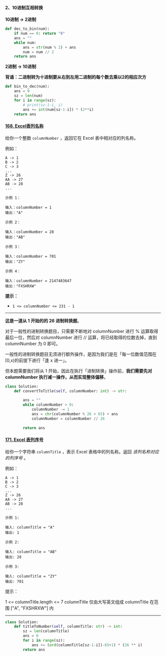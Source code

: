 #### 2、10进制互相转换

**10进制 -> 2进制**

```python
def dec_to_bin(num): 
    if num == 0: return "0"
    ans = ""
    while num:
        ans = str(num % 2) + ans
        num = num // 2
    return ans
```

**2进制 -> 10进制**

**背诵：二进制转为十进制要从右到左用二进制的每个数去乘以2的相应次方**

```python
def bin_to_dec(num):
    ans = 0
    sz = len(num)
    for i in range(sz):
        # print(sz-1-i, i)
        ans += int(num[sz-1-i]) * (2**i)
    return ans
```

#### [168. Excel表列名称](https://leetcode-cn.com/problems/excel-sheet-column-title/)

给你一个整数 `columnNumber` ，返回它在 Excel 表中相对应的列名称。

例如：

```
A -> 1
B -> 2
C -> 3
...
Z -> 26
AA -> 27
AB -> 28 
...
```

```
示例 1：

输入：columnNumber = 1
输出："A"

示例 2：

输入：columnNumber = 28
输出："AB"

示例 3：

输入：columnNumber = 701
输出："ZY"

示例 4：

输入：columnNumber = 2147483647
输出："FXSHRXW"
```

**提示：**

- `1 <= columnNumber <= 231 - 1`

---

**这是一道从 1 开始的的 26 进制转换题**。

对于一般性的进制转换题目，只需要不断地对 columnNumber 进行 % 运算取得最后一位，然后对 columnNumber 进行 // 运算，将已经取得的位数去掉，直到 columnNumber 为 0 即可。

一般性的进制转换题目无须进行额外操作，是因为我们是在「每一位数值范围在 [0,x)的前提下进行「逢 x 进一」。

但本题需要我们将从 1 开始，因此在执行「进制转换」操作前，**我们需要先对 columnNumber 执行减一操作，从而实现整体偏移**。

```python
class Solution:
    def convertToTitle(self, columnNumber: int) -> str:
        
        ans = ""
        while columnNumber > 0:
            columnNumber -= 1
            ans = chr(columnNumber % 26 + 65) + ans
            columnNumber = columnNumber // 26
        
        return ans
```

#### [171. Excel 表列序号](https://leetcode-cn.com/problems/excel-sheet-column-number/)

给你一个字符串 `columnTitle` ，表示 Excel 表格中的列名称。返回 *该列名称对应的列序号* 。

例如：

```
A -> 1
B -> 2
C -> 3
...
Z -> 26
AA -> 27
AB -> 28 
...
```

```
示例 1:

输入: columnTitle = "A"
输出: 1

示例 2:

输入: columnTitle = "AB"
输出: 28

示例 3:

输入: columnTitle = "ZY"
输出: 701
```

提示：

1 <= columnTitle.length <= 7
columnTitle 仅由大写英文组成
columnTitle 在范围 ["A", "FXSHRXW"] 内

---



```python
class Solution:
    def titleToNumber(self, columnTitle: str) -> int:
        sz = len(columnTitle)
        ans = 0
        for i in range(sz):
            ans += (ord(columnTitle[sz-1-i])-65+1) * (26 ** i)
        return ans
```
